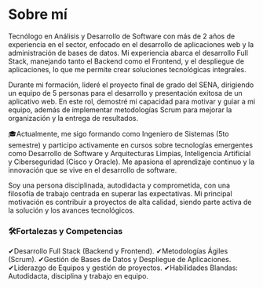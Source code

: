 <h1>Sobre mí</h1>
Tecnólogo en Análisis y Desarrollo de Software con más de 2 años de experiencia en el sector, enfocado en el desarrollo de aplicaciones web y la administración de bases de datos. Mi experiencia abarca el desarrollo Full Stack, manejando tanto el Backend como el Frontend, y el despliegue de aplicaciones, lo que me permite crear soluciones tecnológicas integrales.

Durante mi formación, lideré el proyecto final de grado del SENA, dirigiendo un equipo de 5 personas para el desarrollo y presentación exitosa de un aplicativo web. En este rol, demostré mi capacidad para motivar y guiar a mi equipo, además de implementar metodologías Scrum para mejorar la organización y la entrega de resultados.

🎓Actualmente, me sigo formando como Ingeniero de Sistemas (5to semestre) y participo activamente en cursos sobre tecnologías emergentes como Desarrollo de Software y Arquitecturas Limpias, Inteligencia Artificial y Ciberseguridad (Cisco y Oracle). Me apasiona el aprendizaje continuo y la innovación que se vive en el desarrollo de software.

Soy una persona disciplinada, autodidacta y comprometida, con una filosofía de trabajo centrada en superar las expectativas. Mi principal motivación es contribuir a proyectos de alta calidad, siendo parte activa de la solución y los avances tecnológicos.

### 🛠️Fortalezas y Competencias

✔Desarrollo Full Stack (Backend y Frontend).
✔Metodologías Ágiles (Scrum).
✔Gestión de Bases de Datos y Despliegue de Aplicaciones.
✔Liderazgo de Equipos y gestión de proyectos.
✔Habilidades Blandas: Autodidacta, disciplina y trabajo en equipo.

